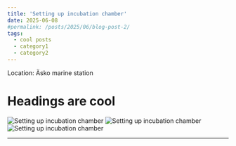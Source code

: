 ```yaml
---
title: 'Setting up incubation chamber'
date: 2025-06-08
#permalink: /posts/2025/06/blog-post-2/
tags:
  - cool posts
  - category1
  - category2
---
```

Location: Äsko marine station 


Headings are cool
======



![Setting up incubation chamber](/images/blogging/IMG_4275.HEIC)
![Setting up incubation chamber](/images/blogging/IMG_4351.HEIC)
![Setting up incubation chamber](/images/blogging/IMG_4357.HEIC)

------
